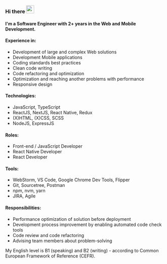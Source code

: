### Hi there <img src="https://c.tenor.com/Wx9IEmZZXSoAAAAi/hi.gif" height="25" width="25"/>

#### I'm a Software Engineer with 2+ years in the Web and Mobile Development.

#### Experience in:
- Development of large and complex Web solutions
- Development Mobile applications
- Coding standards best practices
- Clean code writing
- Code refactoring and optimization
- Optimization and reaching another problems with performance
- Responsive design

#### Technologies:
- JavaScript, TypeScript
- ReactJS, NextJS, React Native, Redux
- (X)HTML, (X)CSS, SCSS
- NodeJS, ExpressJS

#### Roles:
- Front-end / JavaScript Developer
- React Native Developer
- React Developer

#### Tools:
- WebStorm, VS Code, Google Chrome Dev Tools, Flipper
- Git, Sourcetree, Postman
- npm, nvm, yarn
- JIRA, Agile

#### Responsibilities:
- Performance optimization of solution before deployment
- Development process improvement by enabling automated code check tools
- Code review and code refactoring
- Advising team members about problem-solving

My English level is B1 (speaking) and B2 (writing) - according to Common European Framework of Reference (CEFR).

